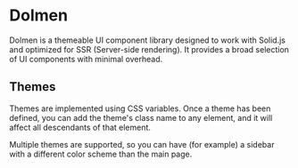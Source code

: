 # Dolmen

Dolmen is a themeable UI component library designed to work with Solid.js and optimized for SSR
(Server-side rendering). It provides a broad selection of UI components with minimal overhead.

## Themes

Themes are implemented using CSS variables. Once a theme has been defined, you can add the
theme's class name to any element, and it will affect all descendants of that element.

Multiple themes are supported, so you can have (for example) a sidebar with a different color
scheme than the main page.
